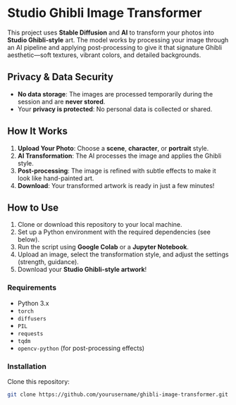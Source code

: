 # Studio Ghibli Image Transformer

This project uses **Stable Diffusion** and **AI** to transform your photos into **Studio Ghibli-style** art. The model works by processing your image through an AI pipeline and applying post-processing to give it that signature Ghibli aesthetic—soft textures, vibrant colors, and detailed backgrounds.

## Privacy & Data Security

- **No data storage**: The images are processed temporarily during the session and are **never stored**.
- Your **privacy is protected**: No personal data is collected or shared.

## How It Works

1. **Upload Your Photo**: Choose a **scene**, **character**, or **portrait** style.
2. **AI Transformation**: The AI processes the image and applies the Ghibli style.
3. **Post-processing**: The image is refined with subtle effects to make it look like hand-painted art.
4. **Download**: Your transformed artwork is ready in just a few minutes!

## How to Use

1. Clone or download this repository to your local machine.
2. Set up a Python environment with the required dependencies (see below).
3. Run the script using **Google Colab** or a **Jupyter Notebook**.
4. Upload an image, select the transformation style, and adjust the settings (strength, guidance).
5. Download your **Studio Ghibli-style artwork**!

### Requirements

- Python 3.x
- `torch`
- `diffusers`
- `PIL`
- `requests`
- `tqdm`
- `opencv-python` (for post-processing effects)

### Installation

Clone this repository:
```bash
git clone https://github.com/yourusername/ghibli-image-transformer.git
